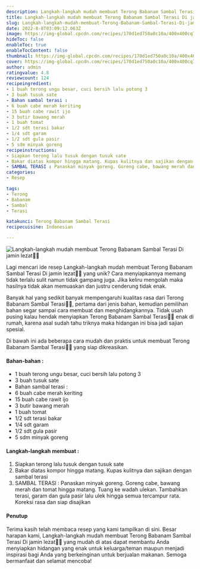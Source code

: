 ```yaml
---
description: Langkah-langkah mudah membuat Terong Babanam Sambal Terasi Di jamin lezat"
title: Langkah-langkah mudah membuat Terong Babanam Sambal Terasi Di jamin lezat
slug: Langkah-langkah-mudah-membuat-Terong-Babanam-Sambal-Terasi-Di-jamin-lezat
date: 2022-8-8T03:09:12.063Z
image: https://img-global.cpcdn.com/recipes/170d1ed750a0c10a/400x400cq70/photo.jpg
hideToc: false
enableToc: true
enableTocContent: false
thumbnail: https://img-global.cpcdn.com/recipes/170d1ed750a0c10a/400x400cq70/photo.jpg
cover: https://img-global.cpcdn.com/recipes/170d1ed750a0c10a/400x400cq70/photo.jpg
author: admin
ratingvalue: 4.8
reviewcount: 124
recipeingredient:
- 1 buah terong ungu besar, cuci bersih lalu potong 3
- 3 buah tusuk sate
- Bahan sambal terasi :
- 6 buah cabe merah keriting
- 15 buah cabe rawit ijo
- 3 butir bawang merah
- 1 buah tomat
- 1/2 sdt terasi bakar
- 1/4 sdt garam
- 1/2 sdt gula pasir
- 5 sdm minyak goreng
recipeinstructions:
- Siapkan terong lalu tusuk dengan tusuk sate
- Bakar diatas kompor hingga matang. Kupas kulitnya dan sajikan dengan sambal terasi
- SAMBAL TERASI : Panaskan minyak goreng. Goreng cabe, bawang merah dan tomat hingga matang. Tuang ke wadah ulekan. Tambahkan terasi, garam dan gula pasir lalu ulek hingga semua tercampur rata. Koreksi rasa dan siap disajikan
categories:
- Resep

tags:
- Terong
- Babanam
- Sambal
- Terasi

katakunci: Terong Babanam Sambal Terasi
recipecuisine: Indonesian

---
```


![Langkah-langkah mudah membuat Terong Babanam Sambal Terasi Di jamin lezat👩‍🍳](https://img-global.cpcdn.com/recipes/170d1ed750a0c10a/400x400cq70/photo.jpg)

Lagi mencari ide resep Langkah-langkah mudah membuat Terong Babanam Sambal Terasi Di jamin lezat👩‍🍳 yang unik? Cara menyiapkannya memang tidak terlalu sulit namun tidak gampang juga. Jika keliru mengolah maka hasilnya tidak akan memuaskan dan justru cenderung tidak enak.

Banyak hal yang sedikit banyak mempengaruhi kualitas rasa dari Terong Babanam Sambal Terasi👩‍🍳, pertama dari jenis bahan, kemudian pemilihan bahan segar sampai cara membuat dan menghidangkannya. Tidak usah pusing kalau hendak menyiapkan Terong Babanam Sambal Terasi👩‍🍳 enak di rumah, karena asal sudah tahu triknya maka hidangan ini bisa jadi sajian spesial.

Di bawah ini ada beberapa cara mudah dan praktis untuk membuat Terong Babanam Sambal Terasi👩‍🍳 yang siap dikreasikan.

<!--inarticleads1-->

#### Bahan-bahan :

- 1 buah terong ungu besar, cuci bersih lalu potong 3
- 3 buah tusuk sate
- Bahan sambal terasi :
- 6 buah cabe merah keriting
- 15 buah cabe rawit ijo
- 3 butir bawang merah
- 1 buah tomat
- 1/2 sdt terasi bakar
- 1/4 sdt garam
- 1/2 sdt gula pasir
- 5 sdm minyak goreng

<!--inarticleads2-->

#### Langkah-langkah membuat :

1. Siapkan terong lalu tusuk dengan tusuk sate
1. Bakar diatas kompor hingga matang. Kupas kulitnya dan sajikan dengan sambal terasi
1. SAMBAL TERASI : Panaskan minyak goreng. Goreng cabe, bawang merah dan tomat hingga matang. Tuang ke wadah ulekan. Tambahkan terasi, garam dan gula pasir lalu ulek hingga semua tercampur rata. Koreksi rasa dan siap disajikan

#### Penutup

Terima kasih telah membaca resep yang kami tampilkan di sini. Besar harapan kami, Langkah-langkah mudah membuat Terong Babanam Sambal Terasi Di jamin lezat👩‍🍳 yang mudah di atas dapat membantu Anda menyiapkan hidangan yang enak untuk keluarga/teman maupun menjadi inspirasi bagi Anda yang berkeinginan untuk berjualan makanan. Semoga bermanfaat dan selamat mencoba!